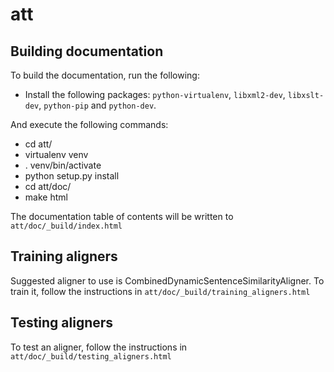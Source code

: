 att
===

Building documentation
----------------------

To build the documentation, run the following:

* Install the following packages: `python-virtualenv`, `libxml2-dev`,
  `libxslt-dev`, `python-pip` and `python-dev`.

And execute the following commands:
* cd att/
* virtualenv venv
* . venv/bin/activate
* python setup.py install
* cd att/doc/
* make html

The documentation table of contents will be written to
`att/doc/_build/index.html`

Training aligners
-----------------

Suggested aligner to use is CombinedDynamicSentenceSimilarityAligner.
To train it, follow the instructions in
`att/doc/_build/training_aligners.html`

Testing aligners
----------------

To test an aligner, follow the instructions in
`att/doc/_build/testing_aligners.html`

